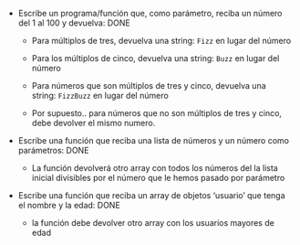 - Escribe un programa/función que, como parámetro, reciba un número del 1 al 100 y devuelva: DONE
    - Para múltiplos de tres, devuelva una string: `Fizz` en lugar del número 
        
    - Para los múltiplos de cinco, devuelva una string: `Buzz` en lugar del número
        
    - Para números que son múltiplos de tres y cinco, devuelva una string: `FizzBuzz` en lugar del número
        
    - Por supuesto.. para números que no son múltiplos de tres y cinco, debe devolver el mismo numero.

- Escribe una función que reciba una lista de números y un número como parámetros: DONE
    - La función devolverá otro array con todos los números del la lista inicial divisibles por el número que le hemos pasado por parámetro
    
- Escribe una función que reciba un array de objetos ‘usuario’ que tenga el nombre y la edad: DONE
    - la función debe devolver otro array con los usuarios mayores de edad  